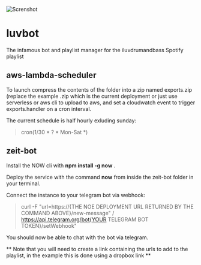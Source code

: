 ![Screnshot](https://i.imgur.com//LMRjQJJs.png)
# luvbot
The infamous bot and playlist manager for the iluvdrumandbass Spotify playlist

## aws-lambda-scheduler
To launch compress the contents of the folder into a zip named exports.zip (replace the example .zip which is the current deployment
or just use serverless or aws cli to upload to aws, and set a cloudwatch event to trigger exports.handler on a cron interval.

The current schedule is half hourly exluding sunday:
>cron(1/30 * ? * Mon-Sat *)

## zeit-bot  

Install the NOW cli with **npm install -g now** . 

Deploy the service with the command **now** from inside the zeit-bot folder in your terminal.

Connect the instance to your telegram bot via webhook:
>curl -F "url=https://{THE NOE DEPLOYMENT URL RETURNED BY THE COMMAND ABOVE}/new-message" /
>https://api.telegram.org/bot{YOUR TELEGRAM BOT TOKEN}/setWebhook"

You should now be able to chat with the bot via telegram.

** Note that you will need to create a link containing the urls to add to the playlist, in the example this is
done using a dropbox link **





